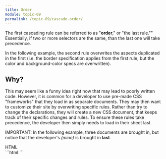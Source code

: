 ```yaml
---
title: Order
module: topic-09
permalink: /topic-09/cascade-order/
---
```


<div class="divider-heading"></div>

The first cascading rule can be referred to as "**order**," or "the last rule."" Essentially, if two or more selectors are the same, than the last one will take precedence.

In the following example, the second rule overwrites the aspects duplicated in the first (i.e. the border specification applies from the first rule, but the color and background-color specs are overwritten).

<div class="codepen-embed">
  <p data-height="400" data-theme-id="30567" data-slug-hash="zYBqXwg" data-default-tab="css,result" data-user="retrog4m3r" data-embed-version="2" data-pen-title="[Topic-07]  Cascading, Pt. 1" class="codepen"></p>
</div>


## Why?

This may seem like a funny idea right now that may lead to poorly written code. However, it is common for a developer to use pre-made CSS "frameworks" that they load in as separate documents. They may then want to customize their site by overwriting specific rules. Rather than try to change the declarations, they will create a new CSS document, that keeps track of their specific changes and rules. To ensure these rules take precedence, the developer then simply needs to load in their sheet last.

<span class="label label-danger">IMPORTANT:</span> In the following example, three documents are brought in, but notice that the developer's _(mine)_ is brought in **last**.

<div class="code-heading">
  <span class="html">HTML</span>
</div>
```html
<head>
  <link rel="stylesheet" href="https://www.example.com/reset.css">
  <link rel="stylesheet" href="./css/bootstrap.css">
  <link rel="stylesheet" href="./css/my-custom-style.css">
</head>
```
